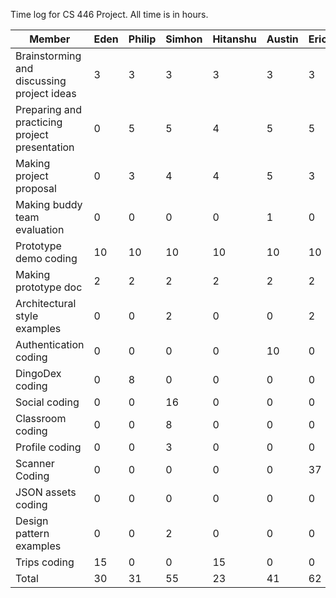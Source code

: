 Time log for CS 446 Project. All time is in hours.

Member | Eden | Philip | Simhon | Hitanshu | Austin | Eric | Dylan
--- | --- | --- | --- | --- | --- | --- | ---
Brainstorming and discussing project ideas | 3 | 3 | 3 | 3 | 3 | 3 | 3
Preparing and practicing project presentation | 0 | 5 | 5 | 4 | 5 | 5 | 5
Making project proposal | 0 | 3 | 4 | 4 | 5 | 3 | 4
Making buddy team evaluation | 0 | 0 | 0 | 0 | 1 | 0 | 3
Prototype demo coding | 10 | 10 | 10 | 10 | 10 | 10 | 10
Making prototype doc | 2 | 2 | 2 | 2 | 2 | 2 | 2
Architectural style examples | 0 | 0 | 2 | 0 | 0 | 2 | 2
Authentication coding | 0 | 0 | 0 | 0 | 10 | 0 | 0 |
DingoDex coding | 0 | 8 | 0 | 0 | 0 | 0 | 30
Social coding | 0 | 0 | 16 | 0 | 0 | 0 | 0
Classroom coding | 0 | 0 | 8 | 0 | 0 | 0 | 0
Profile coding | 0 | 0 | 3 | 0 | 0 | 0 | 0
Scanner Coding | 0 | 0 | 0 | 0 | 0 | 37 | 0
JSON assets coding | 0 | 0 | 0 | 0 | 0 | 0 | 2
Design pattern examples | 0 | 0 | 2 | 0 | 0 | 0 | 3
Trips coding | 15 | 0 | 0 | 15 | 0 | 0 | 0
Total | 30 | 31 | 55 | 23 | 41 | 62 | 64
